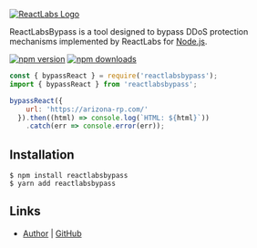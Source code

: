 [![ReactLabs Logo](https://react.su/img/logo.png)](http://react.su/)

 ReactLabsBypass is a tool designed to bypass DDoS protection mechanisms implemented by ReactLabs for [Node.js](http://nodejs.org).

[![npm version](https://img.shields.io/npm/v/reactlabsbypass.svg?style=flat-square)](https://www.npmjs.org/package/reactlabsbypass)
[![npm downloads](https://img.shields.io/npm/dm/reactlabsbypass.svg?style=flat-square)](https://npm-stat.com/charts.html?package=reactlabsbypass)

```js
const { bypassReact } = require('reactlabsbypass');
import { bypassReact } from 'reactlabsbypass';

bypassReact({
    url: 'https://arizona-rp.com/'
  }).then((html) => console.log(`HTML: ${html}`))
    .catch(err => console.error(err));
```

## Installation

```console
$ npm install reactlabsbypass
$ yarn add reactlabsbypass
```


## Links

  * [Author](http://mugetsu.app/) | [GitHub](https://github.com/mmugetsuu/ReactLabsBypass)